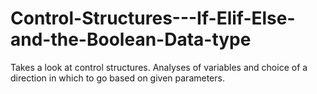 # Control-Structures---If-Elif-Else-and-the-Boolean-Data-type
 Takes a look at control structures. Analyses of variables and choice of a direction in which to go based on given parameters. 
